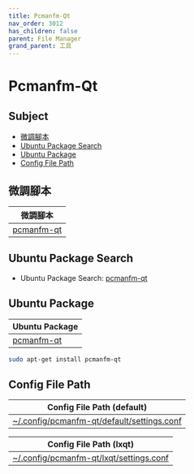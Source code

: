 ```yaml
---
title: Pcmanfm-Qt
nav_order: 3012
has_children: false
parent: File Manager
grand_parent: 工具
---
```



# Pcmanfm-Qt


## Subject

* [微調腳本](#微調腳本)
* [Ubuntu Package Search](#ubuntu-package-search)
* [Ubuntu Package](#ubuntu-package)
* [Config File Path](#config-file-path)


## 微調腳本

| 微調腳本 |
| --- |
| [pcmanfm-qt](https://github.com/samwhelp/lubuntu-adjustment/tree/main/prototype/main/tool-config/part/pcmanfm-qt) |


## Ubuntu Package Search

* Ubuntu Package Search: [pcmanfm-qt](https://packages.ubuntu.com/search?keywords=pcmanfm-qt)


## Ubuntu Package

| Ubuntu Package |
| -------------- |
| [pcmanfm-qt](https://packages.ubuntu.com/noble/pcmanfm-qt) |

``` sh
sudo apt-get install pcmanfm-qt
```


## Config File Path

| Config File Path (default) |
| --- |
| [~/.config/pcmanfm-qt/default/settings.conf](https://github.com/samwhelp/lubuntu-adjustment/tree/main/prototype/main/tool-config/part/pcmanfm-qt/asset/overlay/etc/skel/.config/pcmanfm-qt/default/settings.conf) |


| Config File Path (lxqt) |
| --- |
| [~/.config/pcmanfm-qt/lxqt/settings.conf](https://github.com/samwhelp/lubuntu-adjustment/tree/main/prototype/main/tool-config/part/pcmanfm-qt/asset/overlay/etc/skel/.config/pcmanfm-qt/lxqt/settings.conf) |
